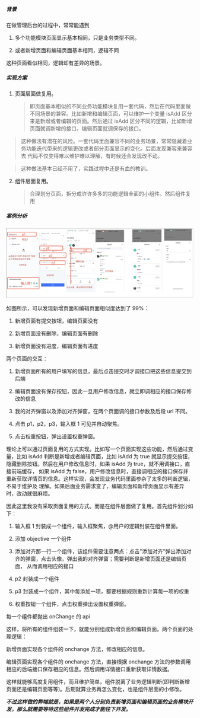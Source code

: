 ##### 背景

在做管理后台的过程中，常常能遇到

1. 多个功能模块页面显示基本相同，只是业务类型不同。

2. 或者新增页面和编辑页面基本相同，逻辑不同

这种页面看似相同，逻辑却有差异的场景。

##### 实现方案

1. 页面层面做复用。
   > 即页面基本相似的不同业务功能模块复用一套代码，然后在代码里面做不同场景的兼容。比如新增和编辑页面，可以维护一个变量
   > isAdd 区分来是新增或者编辑的页面。然后通过 isAdd 区分不同的逻辑，比如新增页面就调新增的接口，编辑页面就调保存的接口。

> 这种做法有潜在的风险。一套代码里面兼容不同的业务场景，常常隐藏着业务功能迭代带来的逻辑更改或者部分页面显示的变化。后面发现兼容来兼容去
> 代码不仅变得难以维护难以理解，有时候还会发现改不动。

> 这种做法基本已经不用了，实践过程中还是有血的教训。

2. 组件层面复用。
   > 合理划分页面，拆分成许许多多的功能逻辑全面的小组件。然后组件复用

##### 案例分析

![image](../../imgs/pageVsComponent.jpg)

如图所示，可以发现新增页面和编辑页面相似度达到了 99%：

1. 新增页面有提交按钮，编辑页面没有

2. 新增页面没有删除，编辑页面有删除

3. 新增页面没有进度，编辑页面有进度

两个页面的交互：

1. 新增页面所有的用户填写的信息，最后点击提交时才调接口把这些信息提交到后端

2. 编辑页面没有保存按钮，因此一旦用户修改信息，就立即调相应的接口保存修改的信息

3. 我的对齐弹窗以及添加对齐弹窗，在两个页面调的接口参数及后段 url 不同。

4. 点击 p1，p2，p3，输入框 1 可见并自动聚焦。

5. 点击权重按钮，弹出设置权重弹窗。

理论上可以通过页面复用的方式实现。比如写一个页面实现这些功能，然后通过变量，比如 isAdd
判断是新增或者编辑页面，比如 isAdd 为 true 就显示提交按钮，隐藏删除按钮。然后在用户修改信息时，如果 isAdd 为 true，就不用调接口，直接前端缓存，
如果 isAdd 为 false，用户修改信息时，直接调相应的接口保存并重新获取详情页的信息。这样实现，会发现业务代码里面参杂了太多的判断逻辑，不易于维护及
理解。如果后面业务需求变了，编辑页面和新增页面显示有差异时，改动就很麻烦。

因此这里我没有采取页面复用的方式。而是在组件层面做了复用。首先组件划分如下：

1. 输入框 1 封装成一个组件，输入框聚焦，@用户的逻辑封装在组件里面。

2. 添加 objective 一个组件

3. 添加对齐那一行一个组件，该组件需要注意两点：点击"添加对齐"弹出添加对齐的弹窗，点击头像，弹出我的对齐弹窗；需要判断是新增页面还是编辑页面，
   从而调用相应的接口

4. p2 封装成一个组件

5. p3 封装成一个组件，其中每添加一项，都要根据规则重新计算每一项的权重

6. 权重按钮一个组件，点击权重弹出设置权重弹窗。

每一个组件都抛出 onChange 的 api

这样，将所有的组件组装一下，就能分别组成新增页面和编辑页面。两个页面的处理逻辑：

新增页面实现各个组件的 onchange 方法，修改相应的信息。

编辑页面实现各个组件的 onchange 方法，直接根据 onchange 方法的参数调用相应的后端接口保存相应的信息。然后调用详情接口重新获取详情数据。

这样就能够高度复用组件，而且维护简单，组件脱离了业务逻辑判断(即判断新增页面还是编辑页面等等)。后期就算业务再怎么变化，也是组件层面的小修改。

**_不过这样做的弊端就是，如果是两个人分别负责新增页面和编辑页面的业务模块开发，那么就需要等待这些组件开发完成才能往下开发。_**
